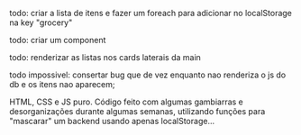 todo: criar a lista de itens e fazer um foreach para adicionar no localStorage na key "grocery"

todo: criar um component

todo: renderizar as listas nos cards laterais da main

todo impossivel: consertar bug que de vez enquanto nao renderiza o js do db e os itens nao aparecem;

HTML, CSS e JS puro.
Código feito com algumas gambiarras e desorganizações durante algumas semanas, utilizando funções para "mascarar" um backend usando apenas localStorage...